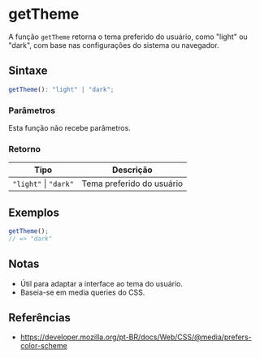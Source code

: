 # getTheme

A função `getTheme` retorna o tema preferido do usuário, como "light" ou "dark", com base nas configurações do sistema ou navegador.

## Sintaxe

```typescript
getTheme(): "light" | "dark";
```

### Parâmetros

Esta função não recebe parâmetros.

### Retorno

| Tipo                  | Descrição                   |
| --------------------- | --------------------------- |
| `"light"` \| `"dark"` | Tema preferido do usuário   |

## Exemplos

```typescript
getTheme();
// => "dark"
```

## Notas

* Útil para adaptar a interface ao tema do usuário.
* Baseia-se em media queries do CSS.

## Referências

* https://developer.mozilla.org/pt-BR/docs/Web/CSS/@media/prefers-color-scheme
